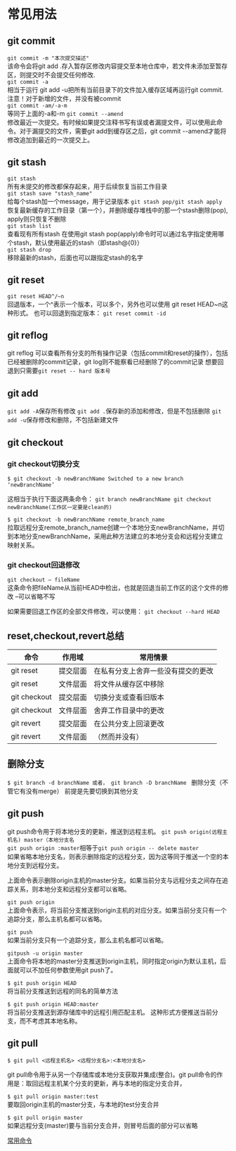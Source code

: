 # 常见用法
## git commit
`git commit -m "本次提交描述"`  
该命令会将git add .存入暂存区修改内容提交至本地仓库中，若文件未添加至暂存区，则提交时不会提交任何修改.  
`git commit -a`  
相当于运行 git add -u把所有当前目录下的文件加入缓存区域再运行git commit.
注意！对于新增的文件，并没有被commit  
`git commit -am/-a-m`  
等同于上面的-a和-m
`git commit --amend`  
修改最近一次提交。有时候如果提交注释书写有误或者漏提文件，可以使用此命令。对于漏提交的文件，需要git add到缓存区之后，git commit --amend才能将修改追加到最近的一次提交上。  
## git stash
`git stash`  
所有未提交的修改都保存起来，用于后续恢复当前工作目录  
`git stash save "stash_name"`  
给每个stash加一个message，用于记录版本
`git stash pop/git stash apply`  
恢复最新缓存的工作目录（第一个），并删除缓存堆栈中的那一个stash删除(pop), apply则只恢复不删除  
`git stash list`    
查看现有所有stash
在使用git stash pop(apply)命令时可以通过名字指定使用哪个stash，默认使用最近的stash（即stash@{0}）  
`git stash drop`    
移除最新的stash，后面也可以跟指定stash的名字  
## git reset
`git reset HEAD^/~n`  
回退版本，一个^表示一个版本，可以多个，另外也可以使用 git reset HEAD~n这种形式。
也可以回退到指定版本：
`git reset commit -id`  
## git reflog
git reflog 可以查看所有分支的所有操作记录（包括commit和reset的操作），包括已经被删除的commit记录，git log则不能察看已经删除了的commit记录
想要回退到只需要`git reset -- hard 版本号`
## git add
`git add -A`保存所有修改
`git add .`保存新的添加和修改，但是不包括删除
`git add -u`保存修改和删除，不包括新建文件
## git checkout
### git checkout切换分支
`$ git checkout -b newBranchName
Switched to a new branch ‘newBranchName’`

这相当于执行下面这两条命令：
`git branch newBranchName
git checkout newBranchName(工作区一定要是clean的)`

`$ git checkout -b newBranchName remote_branch_name`  
拉取远程分支remote_branch_name创建一个本地分支newBranchName，并切到本地分支newBranchName，采用此种方法建立的本地分支会和远程分支建立映射关系。
### git checkout回退修改
`git checkout – fileName`  
这条命令把fileName从当前HEAD中检出，也就是回退当前工作区的这个文件的修改
–可以省略不写

如果需要回退工作区的全部文件修改，可以使用：
`git checkout --hard HEAD`  
## reset,checkout,revert总结
|命令 | 作用域 | 常用情景|
|---- | ---|---|
|git reset | 提交层面 | 在私有分支上舍弃一些没有提交的更改|
|git reset| 文件层面 | 将文件从缓存区中移除|
|git checkout| 提交层面| 切换分支或查看旧版本|
|git checkout| 文件层面| 舍弃工作目录中的更改|
|git revert| 提交层面| 在公共分支上回滚更改|
|git revert| 文件层面| （然而并没有）|
## 删除分支
`$ git branch -d branchName
或者， git branch -D branchName `
删除分支（不管它有没有merge）
前提是先要切换到其他分支
## git push
git push命令用于将本地分支的更新，推送到远程主机。
`git push origin(远程主机名) master（本地分支名`   
`git push origin :master`相等于`git push origin -- delete master`  
如果省略本地分支名，则表示删除指定的远程分支，因为这等同于推送一个空的本地分支到远程分支。  

上面命令表示删除origin主机的master分支。如果当前分支与远程分支之间存在追踪关系，则本地分支和远程分支都可以省略。

`git push origin`  
上面命令表示，将当前分支推送到origin主机的对应分支。如果当前分支只有一个追踪分支，那么主机名都可以省略。

`git push`  
如果当前分支只有一个追踪分支，那么主机名都可以省略。

`gitpush -u origin master`  
上面命令将本地的master分支推送到origin主机，同时指定origin为默认主机，后面就可以不加任何参数使用git push了。

`$ git push origin HEAD`  
将当前分支推送到远程的同名的简单方法

`$ git push origin HEAD:master`  
将当前分支推送到源存储库中的远程引用匹配主机。 这种形式方便推送当前分支，而不考虑其本地名称。
## git pull
`$ git pull <远程主机名> <远程分支名>:<本地分支名>`    

git pull命令用于从另一个存储库或本地分支获取并集成(整合)。git pull命令的作用是：取回远程主机某个分支的更新，再与本地的指定分支合并，  
 
`$ git pull origin master:test`  
要取回origin主机的master分支，与本地的test分支合并

`$ git pull origin master`  
如果远程分支(master)要与当前分支合并，则冒号后面的部分可以省略

[常用命令](https://blog.csdn.net/u012556150/article/details/50736896?utm_medium=distribute.pc_relevant.none-task-blog-BlogCommendFromMachineLearnPai2-1.compare&depth_1-utm_source=distribute.pc_relevant.none-task-blog-BlogCommendFromMachineLearnPai2-1.compare)